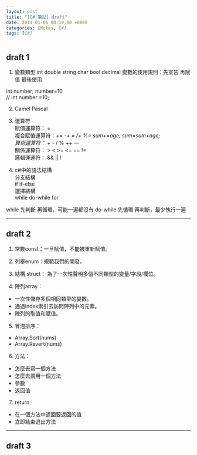 ```yaml
---
layout: post
title: "[C# 筆記] draft"
date: 2011-01-06 00:19:00 +0800
categories: [Notes, C#]
tags: [C#]
---
```

## draft 1

1. 變數類型 
int double string char bool decimal 
變數的使用規則：先宣告 再賦值 最後使用  

int number; 
number=10   
// int number =10;

2. Camel Pascal 
3. 運算符   
賦值運算符： =  
複合賦值運算符：+= -+ *= /+ %=  sum+=age; sum=sum+age;  
算術運算符： + -* / % ++ —  
關係運算符： > < >= <= == !=    
邏輯運運符： && || !        

4. c#中的語法結構   
分支結構    
if if-else  
選擇結構    
while do-while for  

while 先判斷 再循環，可能一遍都沒有 
do-while 先循環 再判斷，最少執行一遍    

***
## draft 2

1. 常數const：一旦賦值，不能被重新賦值。   
2. 列舉enum：規範我們的開發。  
3. 結構 struct： 為了一次性聲明多個不同類型的變量/字段/欄位。  

4. 陣列array：     
- 一次性儲存多個相同類型的變數。    
- 通過index索引去訪問陣列中的元素。 
- 陣列的取值和賦值。  

5. 冒泡排序：  
- Array.Sort(nums) 
- Array.Revert(nums)

6. 方法：  
- 怎麼去寫一個方法
- 怎麼去調用一個方法
- 參數
- 返回值    

7. return
- 在一個方法中返回要返回的值    
- 立即結束退出方法  

***
## draft 3